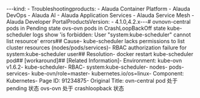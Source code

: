 ---kind:   - Troubleshootingproducts:    - Alauda Container Platform   - Alauda DevOps   - Alauda AI   - Alauda Application Services   - Alauda Service Mesh   - Alauda Developer PortalProductsVersion:   - 4.1.0,4.2.x---<!-- A type of document that involves encountering a fault, diag...it, performing root cause analysis, and providing solutions. --># ovnovn-central pods in Pending state ovs-ovn pods in CrashLoopBackOff state kube-scheduler logs show 'is forbidden: User "system:kube-scheduler" cannot list resource' errors## Cause- kube-scheduler lacks permissions to list cluster resources (nodes/pods/services)- RBAC authorization failure for system:kube-scheduler user## Resolution- docker restart kube-scheduler pod## [workaround]## [Related Information]- Environment: kube-ovn v1.6.2- kube-scheduler- RBAC- system:kube-scheduler- nodes- pods- services- kube-ovn/role=master- kubernetes.io/os=linux- Component: Kubernetes- Page ID: 91234875- Original Title: ovn-central pod 处于 pending 状态 ovs-ovn 处于 crashloopback 状态
